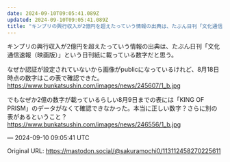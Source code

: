 ```yaml
---
date: 2024-09-10T09:05:41.089Z
updated: 2024-09-10T09:05:41.089Z
title: "キンプリの興行収入が2億円を超えたっていう情報の出典は、たぶん日刊「文化通信速報[...]"
---
```


<p>キンプリの興行収入が2億円を超えたっていう情報の出典は、たぶん日刊「文化通信速報（映画版）」という日刊紙に載っている数字だと思う。</p><p>なぜか認証が設定されていないから画像がpublicになっているけれど、8月18日時点の数字はこの表で確認できた。<br /><a href="https://www.bunkatsushin.com/images/news/245607/1_b.jpg" target="_blank" rel="nofollow noopener" translate="no"><span class="invisible">https://www.</span><span class="ellipsis">bunkatsushin.com/images/news/2</span><span class="invisible">45607/1_b.jpg</span></a></p><p>でもなぜか2億の数字が載っているらしい8月9日までの表には「KING OF PRISM」のデータがなくて確認できなかった。本当に正しい数字？さらに別の表があるということ？<br /><a href="https://www.bunkatsushin.com/images/news/246556/1_b.jpg" target="_blank" rel="nofollow noopener" translate="no"><span class="invisible">https://www.</span><span class="ellipsis">bunkatsushin.com/images/news/2</span><span class="invisible">46556/1_b.jpg</span></a></p>

&mdash; 2024-09-10 09:05:41 UTC

Original URL: https://mastodon.social/@sakuramochi0/113112458270225611

